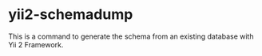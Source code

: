 yii2-schemadump
===============

This is a command to generate the schema from an existing database with Yii 2 Framework.
